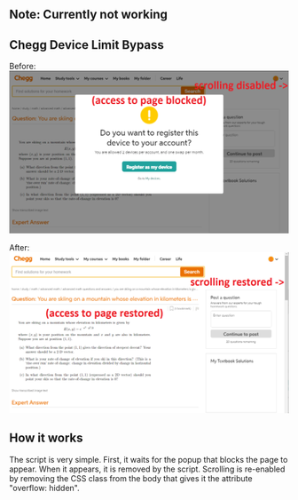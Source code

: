 ## Note: Currently not working

## Chegg Device Limit Bypass

Before:
![screenshot showing access to chegg being blocked and scrolling being disabled](https://github.com/digitaldisarray/CheggDeviceLimitBypass/blob/04b15fed58dfae651ebb605f2e3889be41329dce/img/before.png)

After:
![screenshot showing access to chegg being restored and scrolling being restored](https://github.com/digitaldisarray/CheggDeviceLimitBypass/blob/04b15fed58dfae651ebb605f2e3889be41329dce/img/after.png)

## How it works
The script is very simple. First, it waits for the popup that blocks the page to appear. When it appears, it is removed by the script. Scrolling is re-enabled by removing the CSS class from the body that gives it the attribute "overflow: hidden".

